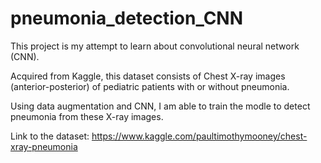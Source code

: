 # pneumonia_detection_CNN

This project is my attempt to learn about convolutional neural network (CNN). 

Acquired from Kaggle, this dataset consists of Chest X-ray images (anterior-posterior) of pediatric patients with or without pneumonia. 

Using data augmentation and CNN, I am able to train the modle to detect pneumonia from these X-ray images. 

Link to the dataset: https://www.kaggle.com/paultimothymooney/chest-xray-pneumonia

